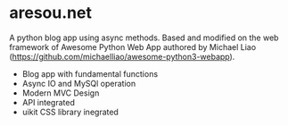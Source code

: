 # aresou.net
A python blog app using async methods.
Based and modified on the web framework of Awesome Python Web App authored by Michael Liao (https://github.com/michaelliao/awesome-python3-webapp).

- Blog app with fundamental functions
- Async IO and MySQl operation
- Modern MVC Design
- API integrated
- uikit CSS library inegrated
